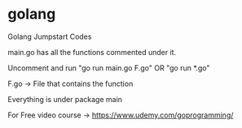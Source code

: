 # golang
Golang Jumpstart Codes

main.go has all the functions commented under it.

Uncomment and run "go run main.go F.go" OR "go run *.go"

F.go -> File that contains the function

Everything is under package main

For Free video course -> https://www.udemy.com/goprogramming/
